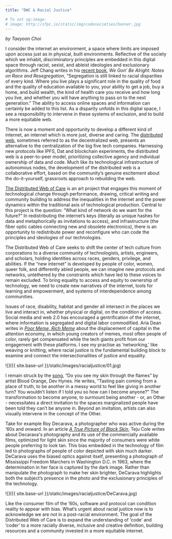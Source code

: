 ```yaml
---
title: "DWC & Racial Justice"

# To set og:image:
# image: http://sfpc.io/static/img/codesocieties/banner.jpg
---
```


*by Taeyoon Choi*

I consider the internet an environment, a space where limits are imposed upon access just as in physical, built environments. Reflective of the society which we inhabit, discriminatory principles are embedded in this digital space through racist, sexist, and ableist ideologies and exclusionary algorithms. Jeff Chang writes in his [recent book](http://bealright.net/), *We Gon’ Be Alright: Notes on Race and Resegregation*, “Segregation is still linked to racial disparities of every kind. Where you live plays a significant role in the quality of food and the quality of education available to you, your ability to get a job, buy a home, and build wealth, the kind of health care you receive and how long you live, and whether you will have anything to pass on to the next generation.” The ability to access online spaces and information can certainly be added to this list. As a disparity unfolds in this digital space, I see a responsibility to intervene in these systems of exclusion, and to build a more equitable web. 

There is now a moment and opportunity to develop a different kind of internet, an internet which is more just, diverse and caring. The [distributed web](https://hacks.mozilla.org/2018/07/introducing-the-d-web/), sometimes referred to as the decentralized web, presents an alternative to the centralization of the big five tech companies. Harnessing new protocols like IPFS, Dat and blockchain experiments, the distributed web is a peer-to-peer model, prioritizing collective agency and individual ownership of data and code. Much like its technological infrastructure of autonomous nodes, the development of the distributed web is a collaborative effort, based on the community’s genuine excitement about the do-it-yourself, grassroots approach to rebuilding the web.

[The Distributed Web of Care](https://dwc-tchoi8.hashbase.io/) is an art project that engages this moment of technological change through performance, drawing, critical writing and community building to address the inequalities in the internet and the power dynamics within the traditional axis of technological production. Central to this project is the question: “What kind of network do we want for the future?” In redistributing the internet’s keys (literally as unique hashes for data and metaphorically as invitations to access), and infrastructure (the fiber optic cables connecting new and obsolete electronics), there is an opportunity to redistribute power and reconfigure who can code the principles and ideologies of our technologies. 

The Distributed Web of Care seeks to shift the center of tech culture from corporations to a diverse community of technologists, artists, engineers, and scholars, holding identities across races, genders, privilege, and abilities. If the “new internet” is developed by people of color, women, queer folk, and differently abled people, we can imagine new protocols and networks, untethered by the constraints which have led to these voices to remain excluded. To bring equality to access and equity to ownership of technology, we need to create new narratives of the internet, tools for learning and empowerment, and systems of interdependence among communities. 

Issues of race, disability, habitat and gender all intersect in the places we live and interact in, whether physical or digital, on the condition of access. Social media and web 2.0 has encouraged a gentrification of the internet, where information is segregated and digital labor commodified. Aria Dean writes in *[Poor Meme, Rich Meme](https://reallifemag.com/poor-meme-rich-meme/)* about the displacement of capital in the attention economy, in which young creators of memes, most often people of color, rarely get compensated while the tech giants profit from our engagement with these platforms. I see my practise as ‘networking,’ like weaving or knitting, where racial justice is the fundamental building block to examine and connect the intersectionalities of justice and equality. 

![]({{ site.base-url }}/static/images/racialjustice/01.jpg)


I remain struck by the [song](https://soundcloud.com/bloodorange/do-you-see-my-skin-through-the-flames), “Do you see my skin through the flames” by artist Blood Orange, Dev Hynes. He writes, “Tasting pain coming from a place of truth, to be another in a messy world to feel like giving in another turn? You wouldn’t listen if I told you so how can I become anyone?” The transformation to become anyone, to surmount being another - or, an Other - necessitates a direct invitation to the spaces marginalized people have been told they can’t be anyone in. Beyond an invitation, artists can also visually intervene in the concept of the Other. 

Take for example Roy Decarava, a photographer who was active during the ‘60s and onward. In an article [*A True Picture of Black Skin*](https://www.nytimes.com/2015/02/22/magazine/a-true-picture-of-black-skin.html), Teju Cole writes about Decarava's photography and its use of the commercially available films, optimized for light skin since the majority of consumers were white people preferring to look tan. This bias embedded in the technology of film led to photographs of people of color depicted with skin much darker. DeCarava uses the biased optics against itself, presenting a photograph of Mississippi Freedom Marchers in Washington D.C. in 1963, where the determination in her face is captured by the dark image. Rather than manipulate the photograph to make her skin brighter, DeCarava highlights both the subject’s presence in the photo and the exclusionary principles of the technology.

![]({{ site.base-url }}/static/images/racialjustice/DeCarava.jpg)

Like the consumer film of the ‘60s, software and protocol can condition reality to appear with bias. What’s urgent about racial justice now is to acknowledge we are not in a post-racial environment. The goal of the Distributed Web of Care is to expand the understanding of ‘code’ and ‘coder’ to a more racially diverse, inclusive and creative definition, building resources and a community invested in a more equitable internet. 
